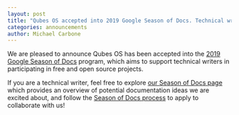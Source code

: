 ```yaml
---
layout: post
title: "Qubes OS accepted into 2019 Google Season of Docs. Technical writers, please apply!"
categories: announcements
author: Michael Carbone
---
```


We are pleased to announce Qubes OS has been accepted into the [2019 Google Season of Docs][gsod] program, which aims to support technical writers in participating in free and open source projects.

If you are a technical writer, feel free to explore [our Season of Docs page][qubes-gsod] which provides an overview of potential documentation ideas we are excited about, and follow the [Season of Docs process][process-apply] to apply to collaborate with us!

[gsod]: https://developers.google.com/season-of-docs/
[qubes-gsod]: /gsod/
[process-apply]: https://developers.google.com/season-of-docs/docs/tech-writer-guide
